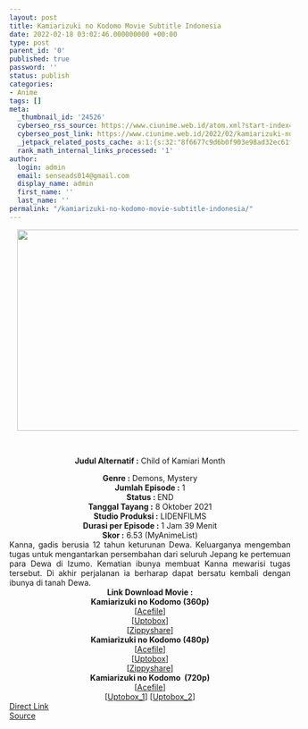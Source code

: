 ```yaml
---
layout: post
title: Kamiarizuki no Kodomo Movie Subtitle Indonesia
date: 2022-02-18 03:02:46.000000000 +00:00
type: post
parent_id: '0'
published: true
password: ''
status: publish
categories:
- Anime
tags: []
meta:
  _thumbnail_id: '24526'
  cyberseo_rss_source: https://www.ciunime.web.id/atom.xml?start-index=1
  cyberseo_post_link: https://www.ciunime.web.id/2022/02/kamiarizuki-no-kodomo-movie-subtitle.html
  _jetpack_related_posts_cache: a:1:{s:32:"8f6677c9d6b0f903e98ad32ec61f8deb";a:2:{s:7:"expires";i:1663408044;s:7:"payload";a:0:{}}}
  rank_math_internal_links_processed: '1'
author:
  login: admin
  email: senseads014@gmail.com
  display_name: admin
  first_name: ''
  last_name: ''
permalink: "/kamiarizuki-no-kodomo-movie-subtitle-indonesia/"
---
```

<div style="text-align: center;">
<div style="text-align: left;">
<div class="separator" style="clear: both; text-align: center;"><a href="https://blogger.googleusercontent.com/img/a/AVvXsEjP0qP6FC-yAuqXOUnA9lU8Ogy7sK3v2CDPZb1cXgbBMzMI83Dxr3-i-lXYVIEUnzb4UbQvsvjJCZsq6liiQ7xryDumS8e0LkR-CF1mXUNnIiw5pKmL7JCmltOPemWxQNEbQu8ESNg9xFJdOvjmGlXf_M9GdcVdPDpDibFJWGr6PTueCq8IJ1FXSdvQ=s1280" style="margin-left: 1em; margin-right: 1em;"><img border="0" data-original-height="720" data-original-width="1280" height="360" src="{{ site.baseurl }}/assets/2022/02/AVvXsEjP0qP6FC-yAuqXOUnA9lU8Ogy7sK3v2CDPZb1cXgbBMzMI83Dxr3-i-lXYVIEUnzb4UbQvsvjJCZsq6liiQ7xryDumS8e0LkR-CF1mXUNnIiw5pKmL7JCmltOPemWxQNEbQu8ESNg9xFJdOvjmGlXf_M9GdcVdPDpDibFJWGr6PTueCq8IJ1FXSdvQ=w640-h360" width="640" /></a></div>
<p><b><br /></b></div>
<p><b>Judul Alternatif :</b>&nbsp;Child of Kamiari Month</div>
<div style="text-align: center;"><b>Genre :</b>&nbsp;<b></b>Demons, Mystery</div>
<div style="text-align: center;"><b>Jumlah Episode :</b>&nbsp;1<br /><b>Status :&nbsp;</b>END<br /><b>Tanggal Tayang :</b>&nbsp;8 Oktober 2021<br /><b>Studio Produksi :</b>&nbsp;<b></b>LIDENFILMS<br /><b>Durasi per Episode :</b>&nbsp;1 Jam 39 Menit</div>
<div style="text-align: center;"><b>Skor :</b>&nbsp;6.53 (MyAnimeList)</div>
<div style="text-align: center;"></div>
<div style="text-align: justify;">Kanna, gadis berusia 12 tahun keturunan Dewa. Keluarganya mengemban tugas untuk mengantarkan persembahan dari seluruh Jepang ke pertemuan para Dewa di Izumo. Kematian ibunya membuat Kanna mewarisi tugas tersebut. Di akhir perjalanan ia berharap dapat bersatu kembali dengan ibunya di tanah Dewa.</div>
<div style="text-align: justify;"></div>
<div style="text-align: justify;"></div>
<div style="text-align: center;"><b>Link Download Movie :</b></div>
<div style="text-align: center;">
<div style="text-align: center;"><b>Kamiarizuki no Kodomo&nbsp;(360p)</b></div>
</div>
<div style="text-align: center;">[<a href="https://acefile.co/f/67572259/shinobijawi-kamiarizuki-no-kodomo-2021-360p-mp4" target="_blank" rel="noopener">Acefile</a>]</div>
<div style="text-align: center;">[<a href="https://uptobox.com/mg4f64aucpmq" target="_blank" rel="noopener">Uptobox</a>]</div>
<div style="text-align: center;">[<a href="https://www13.zippyshare.com/v/jzaxnhkG/file.html" target="_blank" rel="noopener">Zippyshare</a>]</div>
<div style="text-align: center;"></div>
<div style="text-align: center;">
<div style="text-align: center;"><span style="text-align: left;"><b>Kamiarizuki no Kodomo&nbsp;</b></span><b>(480p)</b></div>
<div>[<a href="https://acefile.co/f/67572262/shinobijawi-kamiarizuki-no-kodomo-2021-480p-mp4" target="_blank" rel="noopener">Acefile</a>]</div>
<div>[<a href="https://uptobox.com/cwjlrt61veh9" target="_blank" rel="noopener">Uptobox</a>]</div>
<div>[<a href="https://www13.zippyshare.com/v/tBorlPTH/file.html" target="_blank" rel="noopener">Zippyshare</a>]</div>
</div>
<div style="text-align: center;"></div>
<div style="text-align: center;">
<div style="text-align: center;"><span style="text-align: left;"><b>Kamiarizuki no Kodomo&nbsp;</b></span><b>&nbsp;(720p)</b></div>
<div>[<a href="https://acefile.co/f/67572268/shinobijawi-kamiarizuki-no-kodomo-2021-720p-mp4" target="_blank" rel="noopener">Acefile</a>]</div>
<div>[<a href="https://uptobox.com/1iqx2x74jot7" target="_blank" rel="noopener">Uptobox_1</a>] [<a href="https://uptobox.com/qxr5qcr6e2r3" target="_blank" rel="noopener">Uptobox_2</a>]</div>
</div>
<link rel="stylesheet" href="https://cdnjs.cloudflare.com/ajax/libs/font-awesome/4.7.0/css/font-awesome.min.css" />
<div class="divbtn"> <a href="https://handymansurrender.com/fihup8buzv?key=94550f7ce39444073321dde3b8782f97" class="btn"><i class="fa fa-download"></i> Direct Link</a> <br /><a href="https://www.ciunime.web.id/2022/02/kamiarizuki-no-kodomo-movie-subtitle.html">Source</a> </div>
